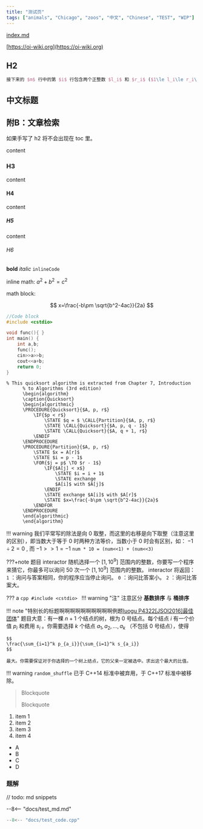 ```yaml
---
title: "测试页"
tags: ["animals", "Chicago", "zoos", "中文", "Chinese", "TEST", "WIP"]
---
```


[index.md](./index.md)

[https://oi-wiki.org](https://oi-wiki.org)

## H2


```latex
接下来的 $m$ 行中的第 $i$ 行包含两个正整数 $l_i$ 和 $r_i$ ($1\le l_i\le r_i\le n$)，表示第 $i$ 次操作在区间 $[l_i,r_i]$ 上进行。
```


## 中文标题

<h2 id = "index"> 附B：文章检索 </h2>

如果手写了 h2 将不会出现在 toc 里。

content

### H3

content

#### H4

content

##### H5

content

###### H6

**bold** *italic* `inlineCode`

inline math: $a^2+b^2=c^2$

math block:

$$
x=\frac{-b\pm \sqrt{b^2-4ac}}{2a}
$$

```cpp
//Code block
#include <cstdio>

void func(){ }
int main() {
    int a,b;
    func();
    cin>>a>>b;
    cout<<a+b;
    return 0;
}
```

```pseudo
% This quicksort algorithm is extracted from Chapter 7, Introduction 
      % to Algorithms (3rd edition) 
      \begin{algorithm}
      \caption{Quicksort}
      \begin{algorithmic}
      \PROCEDURE{Quicksort}{$A, p, r$}
          \IF{$p < r$} 
              \STATE $q = $ \CALL{Partition}{$A, p, r$}
              \STATE \CALL{Quicksort}{$A, p, q - 1$}
              \STATE \CALL{Quicksort}{$A, q + 1, r$}
          \ENDIF
      \ENDPROCEDURE
      \PROCEDURE{Partition}{$A, p, r$}
          \STATE $x = A[r]$
          \STATE $i = p - 1$
          \FOR{$j = p$ \TO $r - 1$}
              \IF{$A[j] < x$}
                  \STATE $i = i + 1$
                  \STATE exchange
                  $A[i]$ with $A[j]$
              \ENDIF
              \STATE exchange $A[i]$ with $A[r]$
              \STATE $x=\frac{-b\pm \sqrt{b^2-4ac}}{2a}$
          \ENDFOR
      \ENDPROCEDURE
      \end{algorithmic}
      \end{algorithm}
```

!!! warning
    我们平常写的除法是向 0 取整，而这里的右移是向下取整（注意这里的区别），即当数大于等于 0 时两种方法等价，当数小于 0 时会有区别，如： $-1 \div 2 = 0$ , 而 $-1 >> 1 = -1$
 `num * 10 = (num<<1) + (num<<3)`

???+note 题目
    interactor 随机选择一个 $[1,10^9]$ 范围内的整数，你要写一个程序来猜它，你最多可以询问 $50$ 次一个 $[1,10^9]$ 范围内的整数。
    interactor 将返回：
     `1` ：询问与答案相同，你的程序应当停止询问。
     `0` ：询问比答案小。
     `2` ：询问比答案大。

??? a
    ```cpp
    #include <cstdio>
    ```
!!! warning "注"
    注意区分 **基数排序** 与 **桶排序**

!!! note "特别长的标题啊啊啊啊啊啊啊啊啊啊例题[luogu P4322\[JSOI2016\]最佳团体](https://www.luogu.org/problemnew/show/P4322)"
    题目大意：有一棵 $n+1$ 个结点的树，根为 $0$ 号结点。每个结点 $i$ 有一个价值 $p_i$ 和费用 $s_i$ 。你需要选择 $k$ 个结点 $a_1,a_2,\ldots,a_k$ （不包括 $0$ 号结点），使得

    $$
    \frac{\sum_{i=1}^k p_{a_i}}{\sum_{i=1}^k s_{a_i}}
    $$

    最大。你需要保证对于你选择的一个树上结点，它的父亲一定被选中。求出这个最大的比值。

!!! warning `random_shuffle` 已于 C++14 标准中被弃用，于 C++17 标准中被移除。

> Blockquote
>
> Blockquote

1. item 1
2. item 2
3. item 3
4. item 4


- A
- B
- C
- D

### 题解

// todo: md snippets  

--8<-- "docs/test_md.md"


```cpp
--8<-- "docs/test_code.cpp"
```